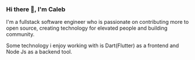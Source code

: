 ### Hi there 👋, I'm Caleb



I'm a fullstack software engineer who is passionate on contributing more to open source, creating technology for elevated people and building community. 

Some technology i enjoy working with is Dart(Flutter) as a frontend and Node Js as a backend tool.


<!--
**CINO1902/CINO1902** is a ✨ _special_ ✨ repository because its `README.md` (this file) appears on your GitHub profile.

Here are some ideas to get you started:

- 🔭 I’m currently working on ...
- 🌱 I’m currently learning ...
- 👯 I’m looking to collaborate on ...
- 🤔 I’m looking for help with ...
- 💬 Ask me about ...
- 📫 How to reach me: ...
- 😄 Pronouns: ...
- ⚡ Fun fact: ...
-->

